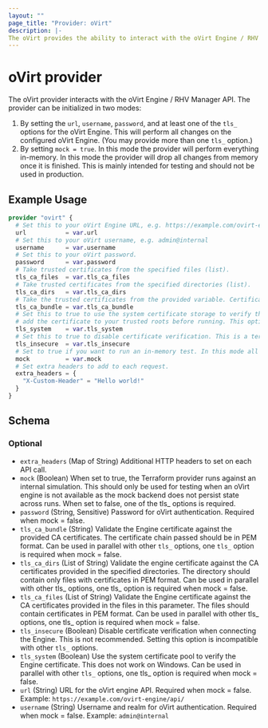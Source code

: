 ```yaml
---
layout: ""
page_title: "Provider: oVirt"
description: |-
The oVirt provides the ability to interact with the oVirt Engine / RHV Manager API.
---
```


# oVirt provider

The oVirt provider interacts with the oVirt Engine / RHV Manager API. The provider can be initialized in two modes:

1. By setting the `url`, `username`, `password`, and at least one of the `tls_` options for the oVirt Engine. This will
   perform all changes on the configured oVirt Engine. (You may provide more than one `tls_` option.)
2. By setting `mock = true`. In this mode the provider will perform everything in-memory. In this mode the provider
   will drop all changes from memory once it is finished. This is mainly intended for testing and should not be used
   in production.

## Example Usage

```terraform
provider "ovirt" {
  # Set this to your oVirt Engine URL, e.g. https://example.com/ovirt-engine/api/
  url           = var.url
  # Set this to your oVirt username, e.g. admin@internal
  username      = var.username
  # Set this to your oVirt password.
  password      = var.password
  # Take trusted certificates from the specified files (list).
  tls_ca_files  = var.tls_ca_files
  # Take trusted certificates from the specified directories (list).
  tls_ca_dirs   = var.tls_ca_dirs
  # Take the trusted certificates from the provided variable. Certificates must be in PEM format.
  tls_ca_bundle = var.tls_ca_bundle
  # Set this to true to use the system certificate storage to verify the engine certificate. You must
  # add the certificate to your trusted roots before running. This option doesn't work on Windows.
  tls_system    = var.tls_system
  # Set this to true to disable certificate verification. This is a terrible idea.
  tls_insecure  = var.tls_insecure
  # Set to true if you want to run an in-memory test. In this mode all other options will be ignored.
  mock          = var.mock
  # Set extra headers to add to each request.
  extra_headers = {
    "X-Custom-Header" = "Hello world!"
  }
}
```

<!-- schema generated by tfplugindocs -->
## Schema

### Optional

- `extra_headers` (Map of String) Additional HTTP headers to set on each API call.
- `mock` (Boolean) When set to true, the Terraform provider runs against an internal simulation. This should only be used for testing when an oVirt engine is not available as the mock backend does not persist state across runs. When set to false, one of the tls_ options is required.
- `password` (String, Sensitive) Password for oVirt authentication. Required when mock = false.
- `tls_ca_bundle` (String) Validate the Engine certificate against the provided CA certificates. The certificate chain passed should be in PEM format. Can be used in parallel with other `tls_` options, one `tls_` option is required when mock = false.
- `tls_ca_dirs` (List of String) Validate the engine certificate against the CA certificates provided in the specified directories. The directory should contain only files with certificates in PEM format. Can be used in parallel with other tls_ options, one tls_ option is required when mock = false.
- `tls_ca_files` (List of String) Validate the Engine certificate against the CA certificates provided in the files in this parameter. The files should contain certificates in PEM format. Can be used in parallel with other tls_ options, one tls_ option is required when mock = false.
- `tls_insecure` (Boolean) Disable certificate verification when connecting the Engine. This is not recommended. Setting this option is incompatible with other `tls_` options.
- `tls_system` (Boolean) Use the system certificate pool to verify the Engine certificate. This does not work on Windows. Can be used in parallel with other `tls_` options, one tls_ option is required when mock = false.
- `url` (String) URL for the oVirt engine API. Required when mock = false. Example: `https://example.com/ovirt-engine/api/`
- `username` (String) Username and realm for oVirt authentication. Required when mock = false. Example: `admin@internal`